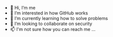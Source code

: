 - 👋 Hi, I’m me
- 👀 I’m interested in how GitHub works
- 🌱 I’m currently learning how to solve problems
- 💞️ I’m looking to collaborate on security
- 📫 I'm not sure how you can reach me ...

<!---
MattAllen10SPro/MattAllen10SPro is a ✨ special ✨ repository because its `README.md` (this file) appears on your GitHub profile.
You can click the Preview link to take a look at your changes.
--->
